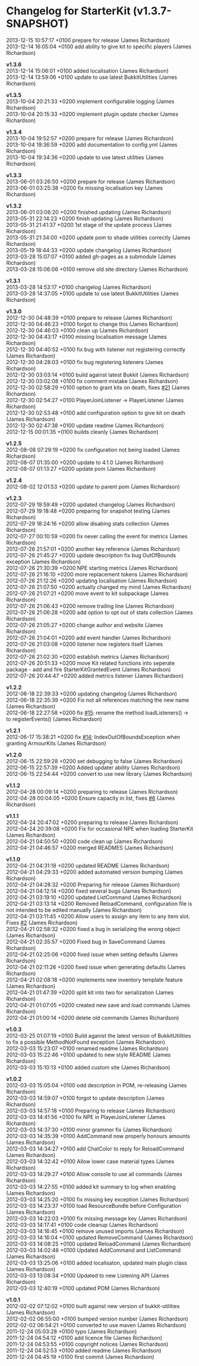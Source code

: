 # Changelog for StarterKit (v1.3.7-SNAPSHOT)

2013-12-15 10:57:17 +0100    prepare for release (James Richardson)  
2013-12-14 16:05:04 +0100    add ability to give kit to specific players (James Richardson)  

**v1.3.6**  
2013-12-14 15:06:01 +0100    added localisation (James Richardson)  
2013-12-14 13:59:06 +0100    update to use latest BukkitUtilities (James Richardson)  

**v1.3.5**  
2013-10-04 20:21:33 +0200    implement configurable logging (James Richardson)  
2013-10-04 20:15:33 +0200    implement plugin update checker (James Richardson)  

**v1.3.4**  
2013-10-04 19:52:57 +0200    prepare for release (James Richardson)  
2013-10-04 19:36:59 +0200    add documentation to config.yml (James Richardson)  
2013-10-04 19:34:36 +0200    update to use latest utilities (James Richardson)  

**v1.3.3**  
2013-06-01 03:26:50 +0200    prepare for release (James Richardson)  
2013-06-01 03:25:38 +0200    fix missing localisation key (James Richardson)  

**v1.3.2**  
2013-06-01 03:06:20 +0200    finished updating (James Richardson)  
2013-05-31 22:14:23 +0200    finish updating (James Richardson)  
2013-05-31 21:41:37 +0200    1st stage of the update process (James Richardson)  
2013-05-31 21:34:00 +0200    update pom to shade utilities correctly (James Richardson)  
2013-05-19 18:44:33 +0200    update changelog (James Richardson)  
2013-03-28 15:07:07 +0100    added gh-pages as a submodule (James Richardson)  
2013-03-28 15:06:06 +0100    remove old site directory (James Richardson)  

**v1.3.1**  
2013-03-28 14:53:17 +0100    changelog (James Richardson)  
2013-03-28 14:37:05 +0100    update to use latest BukkitUtilities (James Richardson)  

**v1.3.0**  
2012-12-30 04:48:39 +0100    prepare to release (James Richardson)  
2012-12-30 04:46:23 +0100    forgot to change this (James Richardson)  
2012-12-30 04:46:03 +0100    clean up (James Richardson)  
2012-12-30 04:43:17 +0100    missing localisation message (James Richardson)  
2012-12-30 04:40:52 +0100    fix bug with listener not registering correctly (James Richardson)  
2012-12-30 04:28:03 +0100    fix bug registering listeners (James Richardson)  
2012-12-30 03:03:14 +0100    build against latest Bukkit (James Richardson)  
2012-12-30 03:02:08 +0100    fix comment mistake (James Richardson)  
2012-12-30 02:58:29 +0100    option to grant kits on death, fixes [#21](https://github.com/grandwazir/StarterKit/starter-kit/issues/21) (James Richardson)  
2012-12-30 02:54:27 +0100    PlayerJoinListener -> PlayerListener (James Richardson)  
2012-12-30 02:53:48 +0100    add configuration option to give kit on death (James Richardson)  
2012-12-30 02:47:38 +0100    update readme (James Richardson)  
2012-12-15 00:01:35 +0100    builds cleanly (James Richardson)  

**v1.2.5**  
2012-08-08 07:29:19 +0200    fix configuration not being loaded (James Richardson)  
2012-08-07 01:35:00 +0200    update to 4.1.0 (James Richardson)  
2012-08-07 01:13:27 +0200    update pom (James Richardson)  

**v1.2.4**  
2012-08-02 12:01:53 +0200    update to parent pom (James Richardson)  

**v1.2.3**  
2012-07-29 19:59:49 +0200    updated changelog (James Richardson)  
2012-07-29 19:18:48 +0200    preparing for snapshot testing (James Richardson)  
2012-07-29 18:24:16 +0200    allow disabing stats collection (James Richardson)  
2012-07-27 00:10:59 +0200    fix never calling the event for metrics (James Richardson)  
2012-07-26 21:57:01 +0200    another key reference (James Richardson)  
2012-07-26 21:45:27 +0200    update description fix bug OutOfBounds exception (James Richardson)  
2012-07-26 21:30:39 +0200    NPE starting metrics (James Richardson)  
2012-07-26 21:16:10 +0200    more replacement tokens (James Richardson)  
2012-07-26 21:12:26 +0200    updating localisation (James Richardson)  
2012-07-26 21:07:50 +0200    actually changed my mind (James Richardson)  
2012-07-26 21:07:21 +0200    move event to kit subpackage (James Richardson)  
2012-07-26 21:06:43 +0200    remove trailing line (James Richardson)  
2012-07-26 21:06:28 +0200    add option to opt out of stats collection (James Richardson)  
2012-07-26 21:05:27 +0200    change author and website (James Richardson)  
2012-07-26 21:04:01 +0200    add event handler (James Richardson)  
2012-07-26 21:03:08 +0200    listener now registers itself (James Richardson)  
2012-07-26 21:02:30 +0200    establish metrics (James Richardson)  
2012-07-26 20:51:33 +0200    move Kit related functions into seperate package - add and fire StarterKitGrantedEvent (James Richardson)  
2012-07-26 20:44:47 +0200    added metrics listener (James Richardson)  

**v1.2.2**  
2012-06-18 22:39:33 +0200    updating changelog (James Richardson)  
2012-06-18 22:35:39 +0200    Fix not all references matching the new name (James Richardson)  
2012-06-18 22:27:58 +0200    fix [#15](https://github.com/grandwazir/StarterKit/starter-kit/issues/15): rename the method loadListeners() -> to registerEvents() (James Richardson)  

**v1.2.1**  
2012-06-17 15:38:21 +0200    fix [#14](https://github.com/grandwazir/StarterKit/starter-kit/issues/14); IndexOutOfBoundsException when granting ArmourKits (James Richardson)  

**v1.2.0**  
2012-06-15 22:59:28 +0200    set debugging to false (James Richardson)  
2012-06-15 22:57:39 +0200    Added updater ability (James Richardson)  
2012-06-15 22:54:44 +0200    convert to use new library (James Richardson)  

**v1.1.2**  
2012-04-28 00:09:14 +0200    preparing to release (James Richardson)  
2012-04-28 00:04:05 +0200    Ensure capacity in list, fixes [#6](https://github.com/grandwazir/StarterKit/starter-kit/issues/6) (James Richardson)  

**v1.1.1**  
2012-04-24 20:47:02 +0200    preparing to release (James Richardson)  
2012-04-24 20:39:08 +0200    Fix for occasional NPE when loading StarterKit (James Richardson)  
2012-04-21 04:50:50 +0200    code clean up (James Richardson)  
2012-04-21 04:46:57 +0200    merged READMES (James Richardson)  

**v1.1.0**  
2012-04-21 04:31:18 +0200    updated README (James Richardson)  
2012-04-21 04:29:33 +0200    added automated version bumping (James Richardson)  
2012-04-21 04:28:32 +0200    Preparing for release (James Richardson)  
2012-04-21 04:12:14 +0200    fixed several bugs (James Richardson)  
2012-04-21 03:19:10 +0200    updated ListCommand (James Richardson)  
2012-04-21 03:13:14 +0200    Removed ReloadCommand, configuration file is not intended to be edited manually (James Richardson)  
2012-04-21 03:11:45 +0200    Allow users to assign any item to any item slot. Fixes [#2](https://github.com/grandwazir/StarterKit/starter-kit/issues/2) (James Richardson)  
2012-04-21 02:58:32 +0200    fixed a bug in serializing the wrong object (James Richardson)  
2012-04-21 02:35:57 +0200    Fixed bug in SaveCommand (James Richardson)  
2012-04-21 02:25:06 +0200    fixed issue when setting defaults (James Richardson)  
2012-04-21 02:11:26 +0200    fixed issue when generating defaults (James Richardson)  
2012-04-21 02:08:18 +0200    implements new inventory template feature (James Richardson)  
2012-04-21 01:47:39 +0200    split kit into two for serialization (James Richardson)  
2012-04-21 01:07:05 +0200    created new save and load commands (James Richardson)  
2012-04-21 01:00:14 +0200    delete old commands (James Richardson)  

**v1.0.3**  
2012-03-25 01:07:19 +0100    Build aganist the latest version of BukkitUtilities to fix a possible MethodNotFound exception (James Richardson)  
2012-03-03 15:23:07 +0100    renamed readme (James Richardson)  
2012-03-03 15:22:46 +0100    updated to new style README (James Richardson)  
2012-03-03 15:10:13 +0100    added custom site (James Richardson)  

**v1.0.2**  
2012-03-03 15:05:04 +0100    odd description in POM, re-releasing (James Richardson)  
2012-03-03 14:59:07 +0100    forgot to update description (James Richardson)  
2012-03-03 14:57:18 +0100    Preparing to release (James Richardson)  
2012-03-03 14:41:56 +0100    fix NPE in PlayerJoinListener (James Richardson)  
2012-03-03 14:37:30 +0100    minor grammer fix (James Richardson)  
2012-03-03 14:35:39 +0100    AddCommand now properly honours amounts (James Richardson)  
2012-03-03 14:34:27 +0100    add ChatColor to reply for ReloadCommand (James Richardson)  
2012-03-03 14:32:42 +0100    Allow lower case material types (James Richardson)  
2012-03-03 14:29:27 +0100    Allow console to use all commands (James Richardson)  
2012-03-03 14:27:55 +0100    added kit summary to log when enabling (James Richardson)  
2012-03-03 14:25:20 +0100    fix missing key exception (James Richardson)  
2012-03-03 14:23:37 +0100    load ResourceBundle before Configuration (James Richardson)  
2012-03-03 14:22:03 +0100    fix missing message key (James Richardson)  
2012-03-03 14:17:41 +0100    code cleanup (James Richardson)  
2012-03-03 14:16:45 +0100    remove unused imports (James Richardson)  
2012-03-03 14:16:04 +0100    updated RemoveCommand (James Richardson)  
2012-03-03 14:08:25 +0100    updated ReloadCommand (James Richardson)  
2012-03-03 14:02:48 +0100    Updated AddCommand and ListCommand (James Richardson)  
2012-03-03 13:25:06 +0100    added localisaton, updated main plugin class (James Richardson)  
2012-03-03 13:08:34 +0100    Updated to new Listening API (James Richardson)  
2012-03-03 12:40:19 +0100    updated POM (James Richardson)  

**v1.0.1**  
2012-02-02 07:12:02 +0100    built against new version of bukkit-utilities (James Richardson)  
2012-02-02 06:55:00 +0100    bumped version number (James Richardson)  
2012-02-02 06:54:21 +0100    converted to use maven (James Richardson)  
2011-12-24 05:03:28 +0100    typo (James Richardson)  
2011-12-24 04:54:12 +0100    add licence file (James Richardson)  
2011-12-24 04:53:55 +0100    copyright notices (James Richardson)  
2011-12-24 04:52:53 +0100    added readme (James Richardson)  
2011-12-24 04:45:19 +0100    first commit (James Richardson)  
